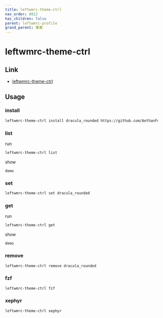 ```yaml
---
title: leftwmrc-theme-ctrl
nav_order: 8012
has_children: false
parent: leftwmrc-profile
grand_parent: 專案
---
```


# leftwmrc-theme-ctrl


## Link

* [leftwmrc-theme-ctrl](https://github.com/samwhelp/note-about-leftwm/tree/gh-pages/_demo/project/leftwmrc-profile/leftwmrc-theme-ctrl)


## Usage


### install

``` sh
leftwmrc-theme-ctrl install dracula_rounded https://github.com/AethanFoot/leftwm-theme-dracula-rounded.git
```

### list

run

``` sh
leftwmrc-theme-ctrl list
```

show

```
demo
```

### set

``` sh
leftwmrc-theme-ctrl set dracula_rounded
```


### get

run

``` sh
leftwmrc-theme-ctrl get
```

show

```
demo
```

### remove

``` sh
leftwmrc-theme-ctrl remove dracula_rounded
```


### fzf

``` sh
leftwmrc-theme-ctrl fzf
```


### xephyr

``` sh
leftwmrc-theme-ctrl xephyr
```
